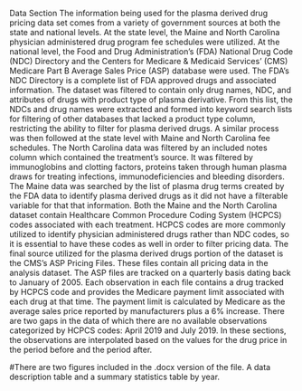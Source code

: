 Data Section
	The information being used for the plasma derived drug pricing data set comes from a variety of government sources at both the state and national levels. At the state level, the Maine and North Carolina physician administered drug program fee schedules were utilized. At the national level, the Food and Drug Administration’s (FDA) National Drug Code (NDC) Directory and the Centers for Medicare & Medicaid Services’ (CMS) Medicare Part B Average Sales Price (ASP) database were used.
	The FDA’s NDC Directory is a complete list of FDA approved drugs and associated information. The dataset was filtered to contain only drug names, NDC, and attributes of drugs with product type of plasma derivative. From this list, the NDCs and drug names were extracted and formed into keyword search lists for filtering of other databases that lacked a product type column, restricting the ability to filter for plasma derived drugs. A similar process was then followed at the state level with Maine and North Carolina fee schedules. The North Carolina data was filtered by an included notes column which contained the treatment’s source. It was filtered by immunoglobins and clotting factors, proteins taken through human plasma draws for treating infections, immunodeficiencies and bleeding disorders. The Maine data was searched by the list of plasma drug terms created by the FDA data to identify plasma derived drugs as it did not have a filterable variable for that that information. Both the Maine and the North Carolina dataset contain Healthcare Common Procedure Coding System (HCPCS) codes associated with each treatment. HCPCS codes are more commonly utilized to identify physician administered drugs rather than NDC codes, so it is essential to have these codes as well in order to filter pricing data.
	The final source utilized for the plasma derived drugs portion of the dataset is the CMS’s ASP Pricing Files. These files contain all pricing data in the analysis dataset. The ASP files are tracked on a quarterly basis dating back to January of 2005. Each observation in each file contains a drug tracked by HCPCS code and provides the Medicare payment limit associated with each drug at that time. The payment limit is calculated by Medicare as the average sales price reported by manufacturers plus a 6% increase. There are two gaps in the data of which there are no available observations categorized by HCPCS codes: April 2019 and July 2019. In these sections, the observations are interpolated based on the values for the drug price in the period before and the period after.
	
	
#There are two figures included in the .docx version of the file. A data description table and a summary statistics table by year.

